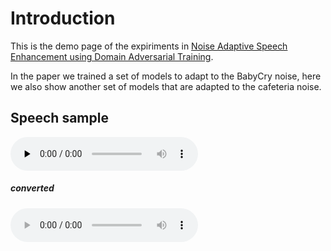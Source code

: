 # Introduction

This is the demo page of the expiriments in [Noise Adaptive Speech Enhancement using Domain Adversarial Training](https://arxiv.org/abs/1807.07501).

In the paper we trained a set of models to adapt to the BabyCry noise, here we also show another set of models that are adapted to the cafeteria noise.

## Speech sample


<audio id="audio" controls="" preload="none">
	<source type="audio/wav" src="wavs/cafe/base/FDHC0_SI929.wav">
</audio>

##### converted 
<audio controls="controls">
<source type="audio/wav" src="wavs/cafe/base/FDHC0_SI929.wav"></source>
</audio>
